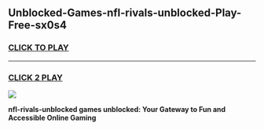 
## Unblocked-Games-nfl-rivals-unblocked-Play-Free-sx0s4
<h3>
<a href="https://premium76.site?title=nfl-rivals-unblocked&ref=20M">CLICK TO PLAY</a></h3>
<hr>

<h3>
<a href="https://premium76.site?title=nfl-rivals-unblocked&ref=20M">CLICK 2 PLAY</a>
  
</h3>

<a href="https://premium76.site?title=nfl-rivals-unblocked&ref=19M"><img src="https://clearcache.store/games.png"></a>


**nfl-rivals-unblocked games unblocked: Your Gateway to Fun and Accessible Online Gaming**
